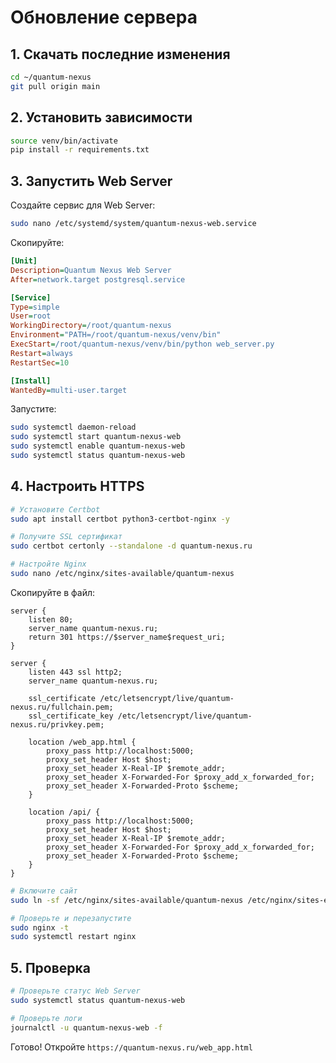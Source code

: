 # Обновление сервера

## 1. Скачать последние изменения

```bash
cd ~/quantum-nexus
git pull origin main
```

## 2. Установить зависимости

```bash
source venv/bin/activate
pip install -r requirements.txt
```

## 3. Запустить Web Server

Создайте сервис для Web Server:

```bash
sudo nano /etc/systemd/system/quantum-nexus-web.service
```

Скопируйте:

```ini
[Unit]
Description=Quantum Nexus Web Server
After=network.target postgresql.service

[Service]
Type=simple
User=root
WorkingDirectory=/root/quantum-nexus
Environment="PATH=/root/quantum-nexus/venv/bin"
ExecStart=/root/quantum-nexus/venv/bin/python web_server.py
Restart=always
RestartSec=10

[Install]
WantedBy=multi-user.target
```

Запустите:

```bash
sudo systemctl daemon-reload
sudo systemctl start quantum-nexus-web
sudo systemctl enable quantum-nexus-web
sudo systemctl status quantum-nexus-web
```

## 4. Настроить HTTPS

```bash
# Установите Certbot
sudo apt install certbot python3-certbot-nginx -y

# Получите SSL сертификат
sudo certbot certonly --standalone -d quantum-nexus.ru

# Настройте Nginx
sudo nano /etc/nginx/sites-available/quantum-nexus
```

Скопируйте в файл:

```nginx
server {
    listen 80;
    server_name quantum-nexus.ru;
    return 301 https://$server_name$request_uri;
}

server {
    listen 443 ssl http2;
    server_name quantum-nexus.ru;

    ssl_certificate /etc/letsencrypt/live/quantum-nexus.ru/fullchain.pem;
    ssl_certificate_key /etc/letsencrypt/live/quantum-nexus.ru/privkey.pem;

    location /web_app.html {
        proxy_pass http://localhost:5000;
        proxy_set_header Host $host;
        proxy_set_header X-Real-IP $remote_addr;
        proxy_set_header X-Forwarded-For $proxy_add_x_forwarded_for;
        proxy_set_header X-Forwarded-Proto $scheme;
    }

    location /api/ {
        proxy_pass http://localhost:5000;
        proxy_set_header Host $host;
        proxy_set_header X-Real-IP $remote_addr;
        proxy_set_header X-Forwarded-For $proxy_add_x_forwarded_for;
        proxy_set_header X-Forwarded-Proto $scheme;
    }
}
```

```bash
# Включите сайт
sudo ln -sf /etc/nginx/sites-available/quantum-nexus /etc/nginx/sites-enabled/

# Проверьте и перезапустите
sudo nginx -t
sudo systemctl restart nginx
```

## 5. Проверка

```bash
# Проверьте статус Web Server
sudo systemctl status quantum-nexus-web

# Проверьте логи
journalctl -u quantum-nexus-web -f
```

Готово! Откройте `https://quantum-nexus.ru/web_app.html`



